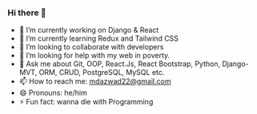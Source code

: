 ### Hi there 👋


- 🔭 I’m currently working on Django & React
- 🌱 I’m currently learning Redux and Tailwind CSS
- 👯 I’m looking to collaborate with developers
- 🤔 I’m looking for help with my web in poverty.
- 💬 Ask me about  Git, OOP, React.Js, React Bootstrap, Python, Django- MVT, ORM, CRUD, PostgreSQL, MySQL etc.
- 📫 How to reach me: mdazwad22@gmail.com
- 😄 Pronouns: he/him
- ⚡ Fun fact: wanna die with Programming
